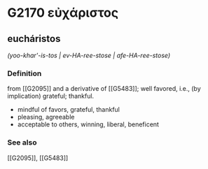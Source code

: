 # G2170 εὐχάριστος

## eucháristos

_(yoo-khar'-is-tos | ev-HA-ree-stose | afe-HA-ree-stose)_

### Definition

from [[G2095]] and a derivative of [[G5483]]; well favored, i.e., (by implication) grateful; thankful.

- mindful of favors, grateful, thankful
- pleasing, agreeable
- acceptable to others, winning, liberal, beneficent

### See also

[[G2095]], [[G5483]]

